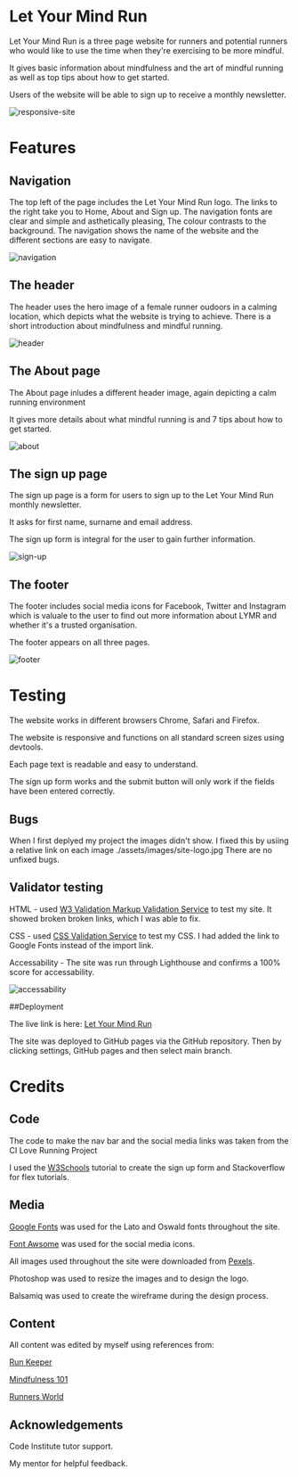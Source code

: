 # Let Your Mind Run

Let Your Mind Run is a three page website for runners and potential runners who would like to use the time when they're exercising to be more mindful. 

It gives basic information about mindfulness and the art of mindful running as well as top tips about how to get started. 

Users of the website will be able to sign up to receive a monthly newsletter.

![responsive-site](ami-responsive.jpg)

# Features

## Navigation
The top left of the page includes the Let Your Mind Run logo. The links to the right take you to Home, About and Sign up.
The navigation fonts are clear and simple and asthetically pleasing, The colour contrasts to the background.
The navigation shows the name of the website and the different sections are easy to navigate.

![navigation](nav.jpg)

## The header
The header uses the hero image of a female runner oudoors in a calming location, which depicts what the website is trying to achieve.
There is a short introduction about mindfulness and mindful running.

![header](header.jpg)

## The About page
The About page inludes a different header image, again depicting a calm running environment

It gives more details about what mindful running is and 7 tips about how to get started.

![about](about-section.jpg)

## The sign up page
The sign up page is a form for users to sign up to the Let Your Mind Run monthly newsletter.

It asks for first name, surname and email address.

The sign up form is integral for the user to gain further information.

![sign-up](sign-up.png)

## The footer
The footer includes social media icons for Facebook, Twitter and Instagram which is valuale to the user to find out more information about LYMR and whether it's a trusted organisation.

The footer appears on all three pages.

![footer](footer.jpg)

# Testing

The website works in different browsers Chrome, Safari and Firefox.

The website is responsive and functions on all standard screen sizes using devtools.

Each page text is readable and easy to understand.

The sign up form works and the submit button will only work if the fields have been entered correctly.

## Bugs

When I first deplyed my project the images didn't show. I fixed this by usiing a relative link on each image ./assets/images/site-logo.jpg
There are no unfixed bugs.

## Validator testing
HTML - used [W3 Validation Markup Validation Service](https://validator.w3.org) to test my site. It showed broken broken links, which I was able to fix.

CSS - used [CSS Validation Service](https://jigsaw.w3.org/css-validator/) to test my CSS. I had added the link to Google Fonts instead of the import link.

Accessability - The site was run through Lighthouse and confirms a 100% score for accessability.

![accessability](lighthouse.jpg)

##Deployment

The live link is here: [Let Your Mind Run](https://tenstand.github.io/letyourmindrun/sign-up.html)

The site was deployed to GitHub pages via the GitHub repository. Then by clicking settings, GitHub pages and then select main branch.

# Credits

## Code
The code to make the nav bar and the social media links was taken from the CI Love Running Project

I used the [W3Schools]() tutorial to create the sign up form and Stackoverflow for flex tutorials.

## Media
[Google Fonts](https://fonts.google.com/) was used for the Lato and Oswald fonts throughout the site.

[Font Awsome](https://fontawesome.com/) was used for the social media icons.

All images used throughout the site were downloaded from [Pexels](https://www.pexels.com/).

Photoshop was used to resize the images and to design the logo.

Balsamiq was used to create the wireframe during the design process.

## Content
All content was edited by myself using references from:

[Run Keeper](https://runkeeper.com/cms/health/mental-health/)

[Mindfulness 101](mindfulness-101-master-the-art-of-mindful-running/)

[Runners World](https://www.runnersworld.com/uk/health/mental-health/a34329221/how-to-be-a-mindful-runner/)

## Acknowledgements
Code Institute tutor support.

My mentor for helpful feedback.